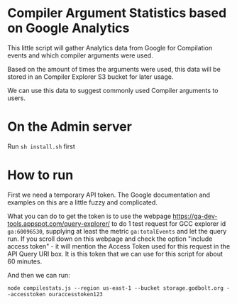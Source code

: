 
Compiler Argument Statistics based on Google Analytics
======================================================

This little script will gather Analytics data from Google
for Compilation events and which compiler arguments were used.

Based on the amount of times the arguments were used, this
data will be stored in an Compiler Explorer S3 bucket for later usage.

We can use this data to suggest commonly used Compiler arguments to users.


On the Admin server
===================

Run `sh install.sh` first


How to run
==========

First we need a temporary API token. The Google documentation and examples on this
are a little fuzzy and complicated.

What you can do to get the token is to use the webpage https://ga-dev-tools.appspot.com/query-explorer/
to do 1 test request for GCC explorer id `ga:60096530`, supplying at least the metric `ga:totalEvents`
and let the query run. If you scroll down on this webpage and check the option "include access token" -
it will mention the Access Token used for this request in the API Query URI box.
It is this token that we can use for this script for about 60 minutes.

And then we can run:

`node compilestats.js --region us-east-1 --bucket storage.godbolt.org --accesstoken ouraccesstoken123`
